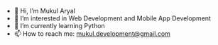 - 👋 Hi, I’m Mukul Aryal
- 👀 I’m interested in Web Development and Mobile App Development
- 🌱 I’m currently learning Python
- 📫 How to reach me: mukul.development@gmail.com

<!---
mukulboro/mukulboro is a ✨ special ✨ repository because its `README.md` (this file) appears on your GitHub profile.
You can click the Preview link to take a look at your changes.
--->
